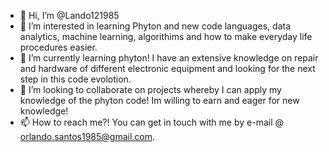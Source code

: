 - 👋 Hi, I’m @Lando121985
- 👀 I’m interested in learning Phyton and new code languages, data analytics, machine learning, algorithims and how to make everyday life procedures easier.
- 🌱 I’m currently learning phyton! I have an extensive knowledge on repair and hardware of different electronic equipment and looking for the next step in this code evolotion.
- 💞️ I’m looking to collaborate on projects whereby I can apply my knowledge of the phyton code! Im willing to earn and eager for new knowledge!
- 📫 How to reach me?! You can get in touch with me by e-mail @ orlando.santos1985@gmail.com.

<!---
Lando121985/Lando121985 is a ✨ special ✨ repository because its `README.md` (this file) appears on your GitHub profile.
You can click the Preview link to take a look at your changes.
--->
